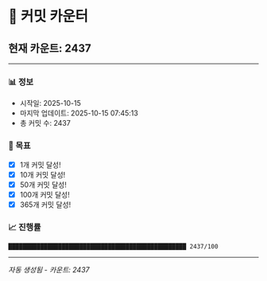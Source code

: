 # 🔢 커밋 카운터

## 현재 카운트: 2437

---

### 📊 정보
- 시작일: 2025-10-15
- 마지막 업데이트: 2025-10-15 07:45:13
- 총 커밋 수: 2437

### 🎯 목표
- [x] 1개 커밋 달성!
- [x] 10개 커밋 달성!
- [x] 50개 커밋 달성!
- [x] 100개 커밋 달성!
- [x] 365개 커밋 달성!

### 📈 진행률
```
██████████████████████████████████████████████████ 2437/100
```

---
*자동 생성됨 - 카운트: 2437*
